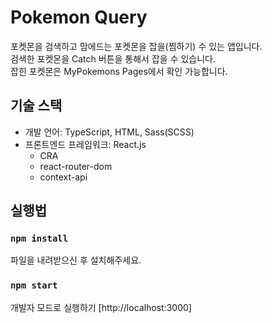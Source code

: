 # Pokemon Query

포켓몬을 검색하고 맘에드는 포켓몬을 잡을(찜하기) 수 있는 앱입니다.<br>
검색한 포켓몬을 Catch 버튼을 통해서 잡을 수 있습니다.<br>
잡힌 포켓몬은 MyPokemons Pages에서 확인 가능합니다.

## 기술 스택
* 개발 언어: TypeScript, HTML, Sass(SCSS)
* 프론트엔드 프레임워크: React.js
  * CRA
  * react-router-dom
  * context-api

## 실행법

### `npm install`
파일을 내려받으신 후 설치해주세요.

### `npm start`

개발자 모드로 실행하기
[http://localhost:3000]
